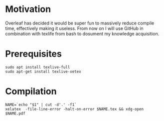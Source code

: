 # Motivation
Overleaf has decided it would be super fun to massively reduce compile time, effectively making it useless. From now on I will use GitHub in combination with texlife from bash to dosument my knowledge acquisition.

# Prerequisites
```
sudo apt install texlive-full
sudo apt-get install texlive-xetex
```
# Compilation
```
NAME=`echo "$1" | cut -d'.' -f1`
xelatex  -file-line-error -halt-on-error $NAME.tex && xdg-open $NAME.pdf
```
